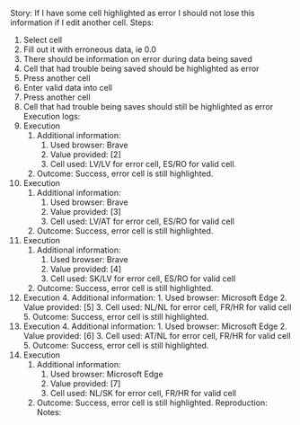 Story:
If I have some cell highlighted as error I should not lose this information if I edit another cell.
Steps:
1. Select cell
2. Fill out it with erroneous data, ie 0.0
3. There should be information on error during data being saved
4. Cell that had trouble being saved should be highlighted as error
5. Press another cell
6. Enter valid data into cell
7. Press another cell
8. Cell that had trouble being saves should still be highlighted as error
Execution logs:
1. Execution
	1. Additional information:
		1. Used browser: Brave
		2. Value provided: [2]
		3. Cell used: LV/LV for error cell, ES/RO for valid cell.
	2. Outcome: Success, error cell is still highlighted.
2.  Execution
	1. Additional information:
		1. Used browser: Brave
		2. Value provided: [3]
		3. Cell used: LV/AT for error cell, ES/RO for valid cell
	2. Outcome: Success, error cell is still highlighted.
3.  Execution
	1. Additional information:
		1. Used browser: Brave
		2. Value provided:  [4]
		3. Cell used: SK/LV for error cell, ES/RO for valid cell
	2. Outcome: Success, error cell is still highlighted.
4. Execution
	4. Additional information:
		1. Used browser: Microsoft Edge
		2. Value provided: [5]
		3. Cell used: NL/NL for error cell, FR/HR for valid cell
	5. Outcome: Success, error cell is still highlighted.
5. Execution
	4. Additional information:
		1. Used browser: Microsoft Edge
		2. Value provided: [6]
		3. Cell used: AT/NL for error cell, FR/HR for valid cell
	5. Outcome: Success, error cell is still highlighted.
6.  Execution
	1. Additional information:
		1. Used browser: Microsoft Edge
		2. Value provided: [7]
		3. Cell used: NL/SK for error cell, FR/HR for valid cell
	2. Outcome: Success, error cell is still highlighted.
Reproduction:
Notes: